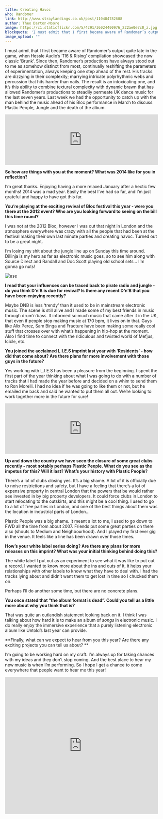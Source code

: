 ```yaml
---
title: Creating Havoc
who: Randomer
link: http://www.straylandings.co.uk/post/110484782608
author: Theo Darton-Moore
image: https://c1.staticflickr.com/5/4291/36024400976_222ae0e7c0_z.jpg
blockquote: 'I must admit that I first became aware of Randomer’s output quite late in the game, when Hessle Audio’s ’116 & Rising’ compilation showcased the now classic ‘Brunk’. Since then, Randomer’s productions have always stood out to me as somehow distinct from most, continually reshifting the parameters of experimentation, always keeping one step ahead of the rest.'
image_upload: ""
---
```


I must admit that I first became aware of Randomer’s output quite late in the game, when Hessle Audio’s ’116 & Rising’ compilation showcased the now classic ‘Brunk’. Since then, Randomer’s productions have always stood out to me as somehow distinct from most, continually reshifting the parameters of experimentation, always keeping one step ahead of the rest. His tracks are dizzying in their complexity; marrying intricate polyrhythmic webs and percussion that hits harder than nails. The result is an intoxicating one, and it’s this ability to combine textural complexity with dynamic brawn that has allowed Randomer’s productions to steadily permeate UK dance music for the last seven years. Last week we had the opportunity to catch up with the man behind the music ahead of his Bloc performance in March to discuss Plastic People, Jungle and the death of the album.

<iframe src="https://w.soundcloud.com/player/?url=https%3A//api.soundcloud.com/tracks/15619373&color=ff5500&auto_play=false&hide_related=false&show_comments=true&show_user=true&show_reposts=false" width="100%" height="166" frameborder="no"></iframe>

**So how are things with you at the moment? What was 2014 like for you in reflection?**

I’m great thanks. Enjoying having a more relaxed January after a hectic few months! 2014 was a mad year. Easily the best I’ve had so far, and I’m just grateful and happy to have got this far.

**You’re playing at the exciting revival of Bloc festival this year - were you there at the 2012 event? Who are you looking forward to seeing on the bill this time round?**

I was not at the 2012 Bloc, however I was out that night in London and the atmosphere everywhere was crazy with all the people that had been at the festival making their own last minute parties and creating havoc. Turned out to be a great night.

I’m losing my shit about the jungle line up on Sunday this time around. Dillinja is my hero as far as electronic music goes, so to see him along with Source Direct and Randall and Doc Scott playing old school sets… I’m gonna go nuts!

![ase](https://c1.staticflickr.com/5/4293/35894408162_1facc469db_z.jpg)

**I read that your influences can be traced back to pirate radio and jungle - do you think D’n’B is due for revival? Is there any recent D’n’B that you have been enjoying recently?**

Maybe DNB is less ‘trendy’ than it used to be in mainstream electronic music. The scene is still alive and I made some of my best friends in music through drum’n’bass. It informed so much music that came after it in the UK, that even if people stop making music at 170 bpm, it lives on in that. Guys like Alix Perez, Sam Binga and Fracture have been making some really cool stuff that crosses over with what’s happening in hip-hop at the moment. Also I find time to connect with the ridiculous and twisted world of Mefjus, Icicle, etc. 

**You joined the acclaimed L.I.E.S imprint last year with ‘Residents’ \- how did that come about? Are there plans for more involvement with those guys in the future?**

Yes working with L.I.E.S has been a pleasure from the beginning. I spent the first part of the year thinking about what I was going to do with a number of tracks that I had made the year before and decided on a whim to send them to Ron Morelli. I had no idea if he was going to like them or not, but he emailed me back and said he wanted to put them all out. We’re looking to work together more in the future for sure!

<iframe src="https://w.soundcloud.com/player/?url=https%3A//api.soundcloud.com/tracks/158081729&color=ff5500&auto_play=false&hide_related=false&show_comments=true&show_user=true&show_reposts=false" width="100%" height="166" frameborder="no"></iframe>

**Up and down the country we have seen the closure of some great clubs recently - most notably perhaps Plastic People. What do you see as the impetus for this? Will it last? What’s your history with Plastic People?**

There’s a lot of clubs closing yes. It’s a big shame. A lot of it is officially due to noise restrictions and safety, but I have a feeling that there’s a lot of expensive property in central London that the powers that be would rather see invested in by big property developers. It could force clubs in London to start relocating to the outskirts, and this might be a cool thing. I used to go to a lot of free parties in London, and one of the best things about them was the location in industrial parts of London…

Plastic People was a big shame. It meant a lot to me, I used to go down to FWD all the time from about 2007. Friends put some great parties on there also (shouts to Medium and Neighbourhood). And I played my first ever gig in the venue. It feels like a line has been drawn over those times.

**How’s your white label series doing? Are there any plans for more releases on this imprint? What was your initial thinking behind doing this?**

The white label I put out as an experiment to see what it was like to put out a record. I wanted to know more about the ins and outs of it, it helps your relationships with other labels to know what they have to deal with. I had the tracks lying about and didn’t want them to get lost in time so I chucked them on.

Perhaps I’ll do another some time, but there are no concrete plans. 

**You once stated that “the album format is dead”. Could you tell us a little more about why you think that is?**

That was quite an outlandish statement looking back on it. I think I was talking about how hard it is to make an album of _songs_ in electronic music. I do really enjoy the immersive experience that a purely listening electronic album like Untold’s last year can provide. 

**Finally, what can we expect to hear from you this year? Are there any exciting projects you can tell us about? **

I’m going to be working hard on my craft. I’m always up for taking chances with my ideas and they don’t stop coming. And the best place to hear my new music is when I’m performing. So I hope I get a chance to come everywhere that people want to hear me this year!

<iframe src="https://w.soundcloud.com/player/?url=https%3A//api.soundcloud.com/tracks/112398812&auto_play=false&hide_related=false&show_comments=true&show_user=true&show_reposts=false&visual=true" width="100%" height="450" frameborder="no"></iframe>